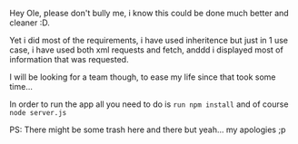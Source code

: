 Hey Ole, please don't bully me, i know this could be done much better and cleaner :D.

Yet i did most of the requirements, i have used inheritence but just in 1 use case, i have used both xml requests and fetch, 
anddd i displayed most of information that was requested.

I will be looking for a team though, to ease my life since that took some time...

In order to run the app all you need to do is ```run npm install``` and of course ``` node server.js ```



PS: There might be some trash here and there but yeah... my apologies ;p

